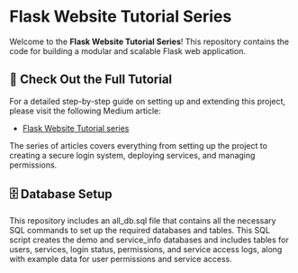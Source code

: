 # Flask Website Tutorial Series

Welcome to the **Flask Website Tutorial Series**! This repository contains the code for building a modular and scalable Flask web application.

## 📖 Check Out the Full Tutorial

For a detailed step-by-step guide on setting up and extending this project, please visit the following Medium article:

- [Flask Website Tutorial series](https://medium.com/@zackary_yen)

The series of articles covers everything from setting up the project to creating a secure login system, deploying services, and managing permissions.

## 🗄️ Database Setup
This repository includes an all_db.sql file that contains all the necessary SQL commands to set up the required databases and tables. This SQL script creates the demo and service_info databases and includes tables for users, services, login status, permissions, and service access logs, along with example data for user permissions and service access.